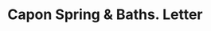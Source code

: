 ---
doi: 10.7916/D8X368NJ
date_other: '1890'
date_other_textual: 1890-1899
form: correspondence
genre:
- Letters (correspondence)
name:
- Capon Spring & Baths
object_in_context_url: https://biggert.cul.columbia.edu/items/view/ave_biggert_01623
subject_hierarchical_geographic:
- Capon Springs, West Virginia, United States
subject_name:
- Capon Spring & Baths
title: Capon Spring & Baths. Letter
sort_title: Capon Spring & Baths. Letter
call_number: ave_biggert_01623
coordinates:
- 39.13611111111111,-78.48444444444445
pid: ave_biggert_01623
identifiers: ave_biggert_01623
thumbnail: https://derivativo-3.library.columbia.edu/iiif/2/ldpd:343931/full/!256,256/0/native.jpg
permalink: /biggert/ave_biggert_01623/
layout: iiif-image-page
---